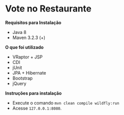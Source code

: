# Vote no Restaurante

**Requisitos para Instalação**

 - Java 8
 - Maven 3.2.3 (+)

**O que foi utilizado**

 - VRaptor + JSP
 - CDI
 - jUnit
 - JPA + Hibernate
 - Bootstrap
 - jQuery

**Instruções para instalação**

 - Execute o comando `mvn clean compile wildfly:run` 
 - Acesse `127.0.0.1:8080`.

